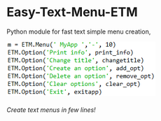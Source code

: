 # Easy-Text-Menu-ETM
Python module for fast text simple menu creation,

![Create text menus in few lines](etm.PNG)
###### Create text menus in few lines!
